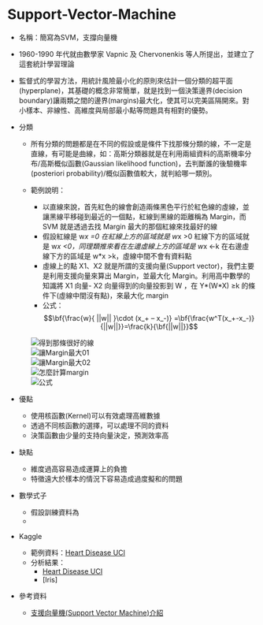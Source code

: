 # Support-Vector-Machine

* 名稱：簡寫為SVM，支撐向量機
* 1960-1990 年代就由數學家 Vapnic 及 Chervonenkis 等人所提出，並建立了這套統計學習理論
* 監督式的學習方法，用統計風險最小化的原則來估計一個分類的超平面(hyperplane)，其基礎的概念非常簡單，就是找到一個決策邊界(decision boundary)讓兩類之間的邊界(margins)最大化，使其可以完美區隔開來。對小樣本、非線性、高維度與局部最小點等問題具有相對的優勢。
* 分類
  * 所有分類的問題都是在不同的假設或是條件下找那條分類的線，不一定是直線，有可能是曲線，如：高斯分類器就是在利用兩組資料的高斯機率分布/高斯概似函數(Gaussian likelihood function)，去判斷誰的後驗機率(posteriori probability)/概似函數值較大，就判給哪一類別。
  * 範例說明：
    * 以直線來說，首先紅色的線會創造兩條黑色平行於紅色線的虛線，並讓黑線平移碰到最近的一個點，紅線到黑線的距離稱為 Margin，而 SVM 就是透過去找 Margin 最大的那個紅線來找最好的線
    * 假設紅線是 w*x =0 在紅線上方的區域就是 w*x >0 紅線下方的區域就是 w*x <0，同理類推來看在左邊虛線上方的區域是 w*x <-k 在右邊虛線下方的區域是 w*x >k，虛線中間不會有資料點
    * 虛線上的點 X1、X2 就是所謂的支援向量(Support vector)，我們主要是利用支援向量來算出 Margin，並最大化 Margin。利用高中數學的知識將 X1 向量- X2 向量得到的向量投影到 W ，在 Y*(W*X) ≥k 的條件下(虛線中間沒有點)，來最大化 margin
    * 公式：$$\bf{\frac{w}{ ||w|| }\cdot (x_+ – x_-)} =\bf{\frac{w^T(x_+-x_-)}{||w||}}=\frac{k}{\bf{||w||}}$$
    
    ![得到那條很好的線](https://github.com/sueshow/Support-Vector-Machine/blob/main/picture/SVM_01.png)
    <br>
    ![讓Margin最大01](https://github.com/sueshow/Support-Vector-Machine/blob/main/picture/SVM_02.png)
    <br>
    ![讓Margin最大02](https://github.com/sueshow/Support-Vector-Machine/blob/main/picture/SVM_03.png)
    <br>
    ![怎麼計算margin](https://github.com/sueshow/Support-Vector-Machine/blob/main/picture/SVM_04.png)
    <br>
    ![公式](https://github.com/sueshow/Support-Vector-Machine/blob/main/picture/SVM_05.png)


* 優點
  * 使用核函數(Kernel)可以有效處理高維數據
  * 透過不同核函數的選擇，可以處理不同的資料
  * 決策函數由少量的支持向量決定，預測效率高
* 缺點
  * 維度過高容易造成運算上的負擔
  * 特徵遠大於樣本的情況下容易造成過度擬和的問題
* 數學式子
  * 假設訓練資料為
  * 
* Kaggle
  * 範例資料：[Heart Disease UCI](https://www.kaggle.com/c/heart-disease-uci/data)
  * 分析結果：
    * [Heart Disease UCI](https://github.com/sueshow/Comp_Kaggle/blob/main/%E7%9B%A3%E7%9D%A3_SVM_%E5%AE%8C%E6%95%B4%E7%89%88_Kaggle_Heart_Disease_UCI.ipynb)
    * [Iris]
* 參考資料
  * [支援向量機(Support Vector Machine)介紹](https://medium.com/jameslearningnote/%E8%B3%87%E6%96%99%E5%88%86%E6%9E%90-%E6%A9%9F%E5%99%A8%E5%AD%B8%E7%BF%92-%E7%AC%AC3-4%E8%AC%9B-%E6%94%AF%E6%8F%B4%E5%90%91%E9%87%8F%E6%A9%9F-support-vector-machine-%E4%BB%8B%E7%B4%B9-9c6c6925856b) 
